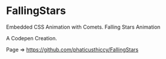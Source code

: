 # FallingStars

Embedded CSS Animation with Comets.
Falling Stars Animation 

A Codepen Creation.

Page => https://github.com/phaticusthiccy/FallingStars
